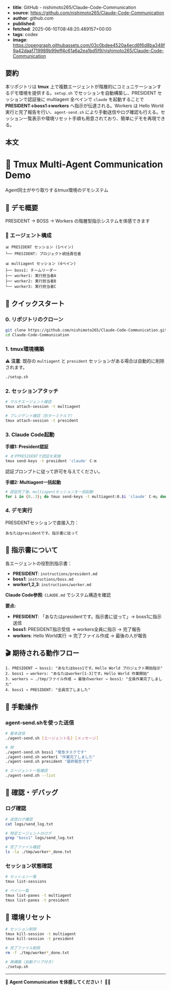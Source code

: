<!-- metadata -->
- **title**: GitHub - nishimoto265/Claude-Code-Communication
- **source**: https://github.com/nishimoto265/Claude-Code-Communication
- **author**: github.com
- **published**: 
- **fetched**: 2025-06-10T08:48:20.489157+00:00
- **tags**: codex
- **image**: https://opengraph.githubassets.com/03c0bdee4520a4ecd6f6d8ba348f9a42daaf719989b99eff4c61a6a2ea1bd5f9/nishimoto265/Claude-Code-Communication

## 要約

本リポジトリは **tmux** 上で複数エージェントが階層的にコミュニケーションするデモ環境を提供する。`setup.sh` でセッションを自動構築し、PRESIDENT セッションで認証後に multiagent 全ペインで `claude` を起動することで **PRESIDENT→boss1→workers** へ指示が伝達される。Workers は Hello World 実行と完了報告を行い、`agent-send.sh` により手動送信やログ確認も行える。セッション一覧表示や環境リセット手順も用意されており、簡単にデモを再現できる。

## 本文

# 🤖 Tmux Multi-Agent Communication Demo

Agent同士がやり取りするtmux環境のデモシステム

## 🎯 デモ概要

PRESIDENT → BOSS → Workers の階層型指示システムを体感できます

### 👥 エージェント構成

```
📊 PRESIDENT セッション (1ペイン)
└── PRESIDENT: プロジェクト統括責任者

📊 multiagent セッション (4ペイン)  
├── boss1: チームリーダー
├── worker1: 実行担当者A
├── worker2: 実行担当者B
└── worker3: 実行担当者C
```

## 🚀 クイックスタート

### 0. リポジトリのクローン

```bash
git clone https://github.com/nishimoto265/Claude-Code-Communication.git
cd Claude-Code-Communication
```

### 1. tmux環境構築

⚠️ **注意**: 既存の `multiagent` と `president` セッションがある場合は自動的に削除されます。

```bash
./setup.sh
```

### 2. セッションアタッチ

```bash
# マルチエージェント確認
tmux attach-session -t multiagent

# プレジデント確認（別ターミナルで）
tmux attach-session -t president
```

### 3. Claude Code起動

**手順1: President認証**
```bash
# まずPRESIDENTで認証を実施
tmux send-keys -t president 'claude' C-m
```
認証プロンプトに従って許可を与えてください。

**手順2: Multiagent一括起動**
```bash
# 認証完了後、multiagentセッションを一括起動
for i in {0..3}; do tmux send-keys -t multiagent:0.$i 'claude' C-m; done
```

### 4. デモ実行

PRESIDENTセッションで直接入力：
```
あなたはpresidentです。指示書に従って
```

## 📜 指示書について

各エージェントの役割別指示書：
- **PRESIDENT**: `instructions/president.md`
- **boss1**: `instructions/boss.md` 
- **worker1,2,3**: `instructions/worker.md`

**Claude Code参照**: `CLAUDE.md` でシステム構造を確認

**要点:**
- **PRESIDENT**: 「あなたはpresidentです。指示書に従って」→ boss1に指示送信
- **boss1**: PRESIDENT指示受信 → workers全員に指示 → 完了報告
- **workers**: Hello World実行 → 完了ファイル作成 → 最後の人が報告

## 🎬 期待される動作フロー

```
1. PRESIDENT → boss1: "あなたはboss1です。Hello World プロジェクト開始指示"
2. boss1 → workers: "あなたはworker[1-3]です。Hello World 作業開始"  
3. workers → ./tmp/ファイル作成 → 最後のworker → boss1: "全員作業完了しました"
4. boss1 → PRESIDENT: "全員完了しました"
```

## 🔧 手動操作

### agent-send.shを使った送信

```bash
# 基本送信
./agent-send.sh [エージェント名] [メッセージ]

# 例
./agent-send.sh boss1 "緊急タスクです"
./agent-send.sh worker1 "作業完了しました"
./agent-send.sh president "最終報告です"

# エージェント一覧確認
./agent-send.sh --list
```

## 🧪 確認・デバッグ

### ログ確認

```bash
# 送信ログ確認
cat logs/send_log.txt

# 特定エージェントのログ
grep "boss1" logs/send_log.txt

# 完了ファイル確認
ls -la ./tmp/worker*_done.txt
```

### セッション状態確認

```bash
# セッション一覧
tmux list-sessions

# ペイン一覧
tmux list-panes -t multiagent
tmux list-panes -t president
```

## 🔄 環境リセット

```bash
# セッション削除
tmux kill-session -t multiagent
tmux kill-session -t president

# 完了ファイル削除
rm -f ./tmp/worker*_done.txt

# 再構築（自動クリア付き）
./setup.sh
```

---

🚀 **Agent Communication を体感してください！** 🤖✨ 
